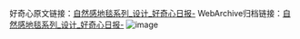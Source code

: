 好奇心原文链接：[自然感地毯系列_设计_好奇心日报-](https://www.qdaily.com/articles/2208.html)
WebArchive归档链接：[自然感地毯系列_设计_好奇心日报-](http://web.archive.org/web/20190623150938/https://www.qdaily.com/articles/2208.html)
![image](http://ww3.sinaimg.cn/large/007d5XDply1g3ver6ufujj30u02rjapf)